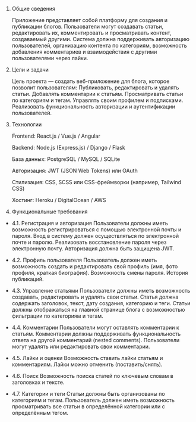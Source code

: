 1. Общие сведения


   Приложение представляет собой платформу для создания и публикации блогов. Пользователи могут создавать статьи, редактировать их, комментировать и просматривать контент, создаваемый другими. Система должна поддерживать авторизацию пользователей, организацию контента по категориям, возможность добавления комментариев и взаимодействия с другими пользователями через лайки.

2. Цели и задачи


   Цель проекта — создать веб-приложение для блога, которое позволит пользователям:
   Публиковать, редактировать и удалять статьи.
   Добавлять комментарии к статьям.
   Просматривать статьи по категориям и тегам.
   Управлять своим профилем и подписками.
   Реализовать функциональность авторизации и аутентификации пользователей.


3. Технологии


   Frontend: React.js / Vue.js / Angular

   Backend: Node.js (Express.js) / Django / Flask

   База данных: PostgreSQL / MySQL / SQLite

   Авторизация: JWT (JSON Web Tokens) или OAuth

   Стилизация: CSS, SCSS или CSS-фреймворки (например, Tailwind CSS)

   Хостинг: Heroku / DigitalOcean / AWS

5. Функциональные требования 

- 4.1. Регистрация и авторизация
   Пользователи должны иметь возможность регистрироваться с помощью электронной почты и пароля.
   Вход в систему должен осуществляться по электронной почте и паролю.
   Реализовать восстановление пароля через электронную почту.
   Авторизация должна быть защищена JWT.


- 4.2. Профиль пользователя
   Пользователь должен иметь возможность создать и редактировать свой профиль (имя, фото профиля, краткая биография).
   Возможность смены пароля.
   История публикаций.


- 4.3. Управление статьями
   Пользователи должны иметь возможность создавать, редактировать и удалять свои статьи.
   Статья должна содержать заголовок, текст, дату создания, категорию и теги.
   Статьи должны отображаться на главной странице блога с возможностью фильтрации по категориям и тегам.


- 4.4. Комментарии
   Пользователи могут оставлять комментарии к статьям.
   Комментарии должны поддерживать функциональность ответа на другой комментарий (nested comments).
   Пользователи могут удалять или редактировать свои комментарии. 


- 4.5. Лайки и оценки
   Возможность ставить лайки статьям и комментариям.
   Лайки можно отменить (поставить/снять).


- 4.6. Поиск
 Возможность поиска статей по ключевым словам в заголовках и тексте.


- 4.7. Категории и теги
 Статьи должны быть организованы по категориям и тегам.
 Пользователь должен иметь возможность просматривать все статьи в определённой категории или с определённым тегом.
